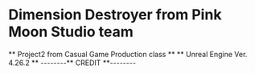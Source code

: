 # Dimension Destroyer from Pink Moon Studio team
** Project2 from Casual Game Production class **
** Unreal Engine Ver. 4.26.2 **
--------** CREDIT **--------
